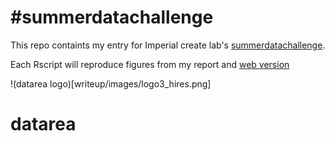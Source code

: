 #summerdatachallenge
====================

This repo containts my entry for Imperial create lab's [summerdatachallenge](http://summerdatachallenge.com).

Each Rscript will reproduce figures from my report and [web version](http://blm.io/datarea)

!(datarea logo)[writeup/images/logo3_hires.png]

datarea
=======
